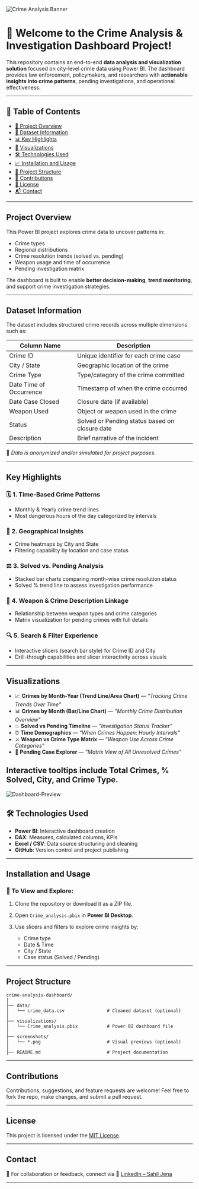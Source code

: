 ![Crime Analysis Banner](crime_wallpaper.png)

# 🚨 Welcome to the **Crime Analysis & Investigation Dashboard** Project!

This repository contains an end-to-end **data analysis and visualization solution** focused on city-level crime data using Power BI. The dashboard provides law enforcement, policymakers, and researchers with **actionable insights into crime patterns**, pending investigations, and operational effectiveness.

---

## 📑 Table of Contents

* [📌 Project Overview](#project-overview)
* [🎯 Dataset Information](#dataset-information)
* [📊 Key Highlights](#key-highlights)
* [📂 Visualizations](#visualizations)
* [🛠 Technologies Used](#technologies-used)
* [📈 Installation and Usage](#installation-and-usage)
* [📁 Project Structure](#project-structure)
* [🤝 Contributions](#contributions)
* [📄 License](#license)
* [📬 Contact](#contact)

---

## **Project Overview**

This Power BI project explores crime data to uncover patterns in:

* Crime types
* Regional distributions
* Crime resolution trends (solved vs. pending)
* Weapon usage and time of occurrence
* Pending investigation matrix

The dashboard is built to enable **better decision-making**, **trend monitoring**, and support crime investigation strategies.

---

## **Dataset Information**

The dataset includes structured crime records across multiple dimensions such as:

| Column Name             | Description                                    |
| ----------------------- | ---------------------------------------------- |
| Crime ID                | Unique identifier for each crime case          |
| City / State            | Geographic location of the crime               |
| Crime Type              | Type/category of the crime committed           |
| Date Time of Occurrence | Timestamp of when the crime occurred           |
| Date Case Closed        | Closure date (if available)                    |
| Weapon Used             | Object or weapon used in the crime             |
| Status                  | Solved or Pending status based on closure date |
| Description             | Brief narrative of the incident                |

📝 *Data is anonymized and/or simulated for project purposes.*

---

## **Key Highlights**

### 🗓️ 1. Time-Based Crime Patterns

* Monthly & Yearly crime trend lines
* Most dangerous hours of the day categorized by intervals

### 🧭 2. Geographical Insights

* Crime heatmaps by City and State
* Filtering capability by location and case status

### ⚖️ 3. Solved vs. Pending Analysis

* Stacked bar charts comparing month-wise crime resolution status
* Solved % trend line to assess investigation performance

### 🔪 4. Weapon & Crime Description Linkage

* Relationship between weapon types and crime categories
* Matrix visualization for pending crimes with full details

### 🔍 5. Search & Filter Experience

* Interactive slicers (search bar style) for Crime ID and City
* Drill-through capabilities and slicer interactivity across visuals

---

## **Visualizations**

* 📈 **Crimes by Month-Year (Trend Line/Area Chart)** — *"Tracking Crime Trends Over Time"*
* 📊 **Crimes by Month (Bar/Line Chart)** — *"Monthly Crime Distribution Overview"*
* 💥 **Solved vs Pending Timeline** — *"Investigation Status Tracker"*
* ⏰ **Time Demographics** — *"When Crimes Happen: Hourly Intervals"*
* ⚔️ **Weapon vs Crime Type Matrix** — *"Weapon Use Across Crime Categories"*
* 🧾 **Pending Case Explorer** — *"Matrix View of All Unresolved Crimes"*

Interactive tooltips include Total Crimes, % Solved, City, and Crime Type.
---
![Dashboard-Preview](Crime_analysis_page-2.jpg)


## 🛠 **Technologies Used**

* **Power BI**: Interactive dashboard creation
* **DAX**: Measures, calculated columns, KPIs
* **Excel / CSV**: Data source structuring and cleaning
* **GitHub**: Version control and project publishing

---

## **Installation and Usage**

### 🧰 To View and Explore:

1. Clone the repository or download it as a ZIP file.
2. Open `Crime_analysis.pbix` in **Power BI Desktop**.
3. Use slicers and filters to explore crime insights by:

   * Crime type
   * Date & Time
   * City / State
   * Case status (Solved / Pending)

---

## **Project Structure**

```
crime-analysis-dashboard/
│
├── data/
│   └── crime_data.csv                # Cleaned dataset (optional)
│
├── visualizations/
│   └── Crime_analysis.pbix           # Power BI dashboard file
│
├── screenshots/
│   └── *.png                         # Visual previews (optional)
│
├── README.md                         # Project documentation
```

---

## **Contributions**

Contributions, suggestions, and feature requests are welcome!
Feel free to fork the repo, make changes, and submit a pull request.

---

## **License**

This project is licensed under the [MIT License](LICENSE).

---

## **Contact**

📧 For collaboration or feedback, connect via
🔗 [LinkedIn – Sahil Jena](https://www.linkedin.com/in/sahil-jena-067b1b301)

---


